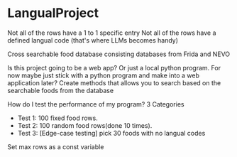 # LangualProject
 
Not all of the rows have a 1 to 1 specific entry
Not all of the rows have a defined langual code (that's where LLMs becomes handy)

Cross searchable food database consisting databases from Frida and NEVO

Is this project going to be a web app? Or just a local python program. 
For now maybe just stick with a python program and make into a web application later?
Create methods that allows you to search based on the searchable foods from the database 

How do I test the performance of my program? 3 Categories
  - Test 1: 100 fixed food rows. 
  - Test 2: 100 random food rows(done 10 times). 
  - Test 3: [Edge-case testing] pick 30 foods with no langual codes 


Set max rows as a const variable